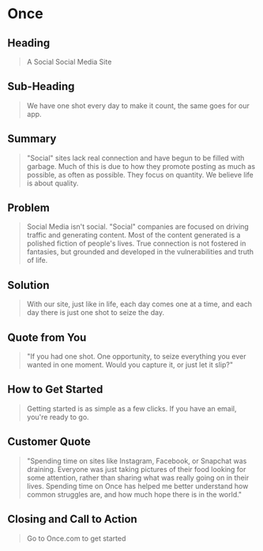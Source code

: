 # Once #

<!--
> This material was originally posted [here](http://www.quora.com/What-is-Amazons-approach-to-product-development-and-product-management). It is reproduced here for posterities sake.

There is an approach called "working backwards" that is widely used at Amazon. They work backwards from the customer, rather than starting with an idea for a product and trying to bolt customers onto it. While working backwards can be applied to any specific product decision, using this approach is especially important when developing new products or features.

For new initiatives a product manager typically starts by writing an internal press release announcing the finished product. The target audience for the press release is the new/updated product's customers, which can be retail customers or internal users of a tool or technology. Internal press releases are centered around the customer problem, how current solutions (internal or external) fail, and how the new product will blow away existing solutions.

If the benefits listed don't sound very interesting or exciting to customers, then perhaps they're not (and shouldn't be built). Instead, the product manager should keep iterating on the press release until they've come up with benefits that actually sound like benefits. Iterating on a press release is a lot less expensive than iterating on the product itself (and quicker!).

If the press release is more than a page and a half, it is probably too long. Keep it simple. 3-4 sentences for most paragraphs. Cut out the fat. Don't make it into a spec. You can accompany the press release with a FAQ that answers all of the other business or execution questions so the press release can stay focused on what the customer gets. My rule of thumb is that if the press release is hard to write, then the product is probably going to suck. Keep working at it until the outline for each paragraph flows.

Oh, and I also like to write press-releases in what I call "Oprah-speak" for mainstream consumer products. Imagine you're sitting on Oprah's couch and have just explained the product to her, and then you listen as she explains it to her audience. That's "Oprah-speak", not "Geek-speak".

Once the project moves into development, the press release can be used as a touchstone; a guiding light. The product team can ask themselves, "Are we building what is in the press release?" If they find they're spending time building things that aren't in the press release (overbuilding), they need to ask themselves why. This keeps product development focused on achieving the customer benefits and not building extraneous stuff that takes longer to build, takes resources to maintain, and doesn't provide real customer benefit (at least not enough to warrant inclusion in the press release).
 -->

## Heading ##
  > A Social Social Media Site

## Sub-Heading ##
  > We have one shot every day to make it count, the same goes for our app.

## Summary ##
  > "Social" sites lack real connection and have begun to be filled with garbage. Much of this is due to how they promote posting as much as possible, as often as possible. They focus on quantity. We believe life is about quality.
  >

## Problem ##
  > Social Media isn't social. "Social" companies are focused on driving traffic and generating content. Most of the content generated is a polished fiction of people's lives. True connection is not fostered in fantasies, but grounded and developed in the vulnerabilities and truth of life.

## Solution ##
  > With our site, just like in life, each day comes one at a time, and each day there is just one shot to seize the day.

## Quote from You ##
  > "If you had one shot. One opportunity, to seize everything you ever wanted in one moment. Would you capture it, or just let it slip?"

## How to Get Started ##
  > Getting started is as simple as a few clicks. If you have an email, you're ready to go.

## Customer Quote ##
  > "Spending time on sites like Instagram, Facebook, or Snapchat was draining. Everyone was just taking pictures of their food looking for some attention, rather than sharing what was really going on in their lives. Spending time on Once has helped me better understand how common struggles are, and how much hope there is in the world."

## Closing and Call to Action ##
  > Go to Once.com to get started
